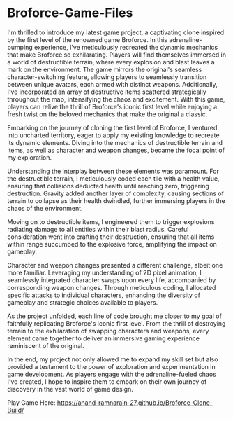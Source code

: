 # Broforce-Game-Files

I'm thrilled to introduce my latest game project, a captivating clone inspired by the first level of the renowned game Broforce. In this adrenaline-pumping experience, l've meticulously recreated the dynamic mechanics that make Broforce so exhilarating. Players will find themselves immersed in a world of destructible terrain, where every explosion and blast leaves a mark on the environment. The game mirrors the original's seamless character-switching feature, allowing players to seamlessly transition between unique avatars, each armed with distinct weapons. Additionally, I've incorporated an array of destructive items scattered strategically throughout the map, intensifying the chaos and excitement. With this game, players can relive the thrill of Broforce's iconic first level while enjoying a fresh twist on the beloved mechanics that make the original a classic.

Embarking on the journey of cloning the first level of Broforce, I ventured into uncharted territory, eager to apply my existing knowledge to recreate its dynamic elements. Diving into the mechanics of destructible terrain and items, as well as character and weapon changes, became the focal point of my exploration.

Understanding the interplay between these elements was paramount. For the destructible terrain, I meticulously coded each tile with a health value, ensuring that collisions deducted health until reaching zero, triggering destruction. Gravity added another layer of complexity, causing sections of terrain to collapse as their health dwindled, further immersing players in the chaos of the environment.

Moving on to destructible items, I engineered them to trigger explosions radiating damage to all entities within their blast radius. Careful consideration went into crafting their destruction, ensuring that all items within range succumbed to the explosive force, amplifying the impact on gameplay.

Character and weapon changes presented a different challenge, albeit one more familiar. Leveraging my understanding of 2D pixel animation, I seamlessly integrated character swaps upon every life, accompanied by corresponding weapon changes. Through meticulous coding, l allocated specific attacks to individual characters, enhancing the diversity of gameplay and strategic choices available to players.

As the project unfolded, each line of code brought me closer to my goal of faithfully replicating Broforce's iconic first level. From the thrill of destroying terrain to the exhilaration of swapping characters and weapons, every element came together to deliver an immersive gaming experience reminiscent of the original.

In the end, my project not only allowed me to expand my skill set but also provided a testament to the power of exploration and experimentation in game development. As players engage with the adrenaline-fueled chaos I've created, I hope to inspire them to embark on their own journey of discovery in the vast world of game design.


Play Game Here: https://anand-ramnarain-27.github.io/Broforce-Clone-Build/ 
